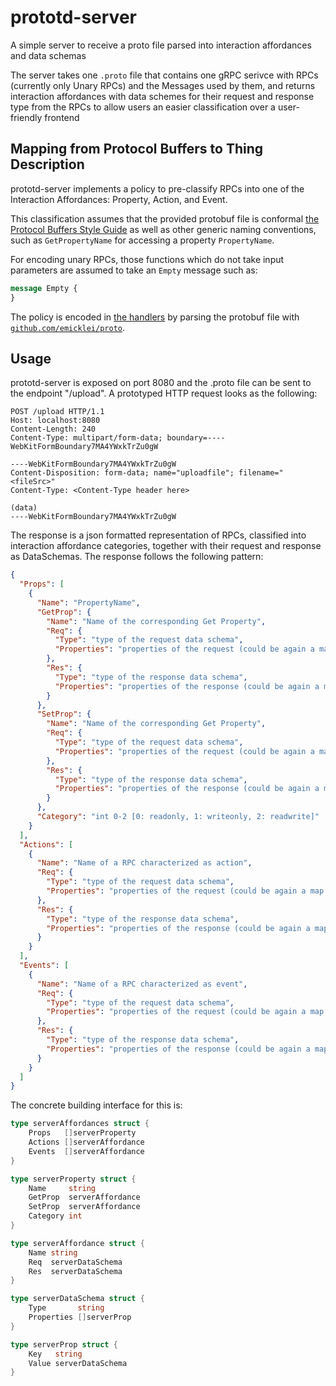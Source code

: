 # prototd-server
A simple server to receive a proto file parsed into interaction affordances and data schemas

The server takes one `.proto` file that contains one gRPC serivce with RPCs (currently only Unary RPCs) and the Messages used by them, 
and returns interaction affordances with data schemes for their request and response type from the RPCs to allow
users an easier classification over a user-friendly frontend

## Mapping from Protocol Buffers to Thing Description

prototd-server implements a policy to pre-classify RPCs into one of the Interaction Affordances: Property, Action, and Event.

This classification assumes that the provided protobuf file is conformal [the Protocol Buffers Style Guide](https://developers.google.com/protocol-buffers/docs/style) as well as other generic naming conventions, such as `GetPropertyName` for accessing a property `PropertyName`.

For encoding unary RPCs, those functions which do not take input parameters are assumed to take an `Empty` message such as:
```proto
message Empty {
}
```

The policy is encoded in [the handlers](https://pkg.go.dev/github.com/emicklei/proto@v1.9.2#Handler) by parsing the protobuf file with [`github.com/emicklei/proto`](https://github.com/emicklei/proto).


## Usage

prototd-server is exposed on port 8080 and the .proto file can be sent to the endpoint "/upload".
A prototyped HTTP request looks as the following: 
```
POST /upload HTTP/1.1
Host: localhost:8080
Content-Length: 240
Content-Type: multipart/form-data; boundary=----WebKitFormBoundary7MA4YWxkTrZu0gW

----WebKitFormBoundary7MA4YWxkTrZu0gW
Content-Disposition: form-data; name="uploadfile"; filename="<fileSrc>"
Content-Type: <Content-Type header here>

(data)
----WebKitFormBoundary7MA4YWxkTrZu0gW

```

The response is a json formatted representation of RPCs, classified into interaction affordance categories,
together with their request and response as DataSchemas.
The response follows the following pattern:

```json
{
  "Props": [
    {
      "Name": "PropertyName",
      "GetProp": {
        "Name": "Name of the corresponding Get Property",
        "Req": {
          "Type": "type of the request data schema",
          "Properties": "properties of the request (could be again a map of dataSchemes)"
        },
        "Res": {
          "Type": "type of the response data schema",
          "Properties": "properties of the response (could be again a map of dataSchemes)"
        }
      },
      "SetProp": {
        "Name": "Name of the corresponding Get Property",
        "Req": {
          "Type": "type of the request data schema",
          "Properties": "properties of the request (could be again a map of dataSchemes)"
        },
        "Res": {
          "Type": "type of the response data schema",
          "Properties": "properties of the response (could be again a map of dataSchemes)"
        }
      },
      "Category": "int 0-2 [0: readonly, 1: writeonly, 2: readwrite]"
    }
  ],
  "Actions": [
    {
      "Name": "Name of a RPC characterized as action",
      "Req": {
        "Type": "type of the request data schema",
        "Properties": "properties of the request (could be again a map of dataSchemes)"
      },
      "Res": {
        "Type": "type of the response data schema",
        "Properties": "properties of the response (could be again a map of dataSchemes)"
      }
    }
  ],
  "Events": [
    {
      "Name": "Name of a RPC characterized as event",
      "Req": {
        "Type": "type of the request data schema",
        "Properties": "properties of the request (could be again a map of dataSchemes)"
      },
      "Res": {
        "Type": "type of the response data schema",
        "Properties": "properties of the response (could be again a map of dataSchemes)"
      }
    }
  ]
}
```

The concrete building interface for this is:

```go
type serverAffordances struct {
	Props   []serverProperty
	Actions []serverAffordance
	Events  []serverAffordance
}

type serverProperty struct {
	Name     string
	GetProp  serverAffordance
	SetProp  serverAffordance
	Category int
}

type serverAffordance struct {
	Name string
	Req  serverDataSchema
	Res  serverDataSchema
}

type serverDataSchema struct {
	Type       string
	Properties []serverProp
}

type serverProp struct {
	Key   string
	Value serverDataSchema
}
```